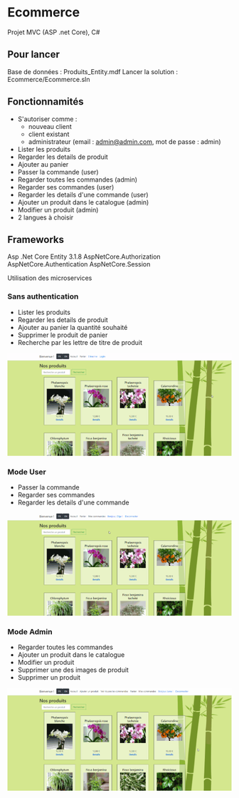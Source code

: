 # Ecommerce

Projet MVC (ASP .net Core), C#

## Pour lancer
Base de données : Produits_Entity.mdf
Lancer la solution : Ecommerce/Ecommerce.sln

## Fonctionnamités
* S'autoriser comme :
	- nouveau client
	- client existant
	- administrateur (email : admin@admin.com, mot de passe : admin)
* Lister les produits
* Regarder les details de produit
* Ajouter au panier
* Passer la commande (user)
* Regarder toutes les commandes (admin)
* Regarder ses commandes (user)
* Regarder les details d'une commande (user)
* Ajouter un produit dans le catalogue (admin)
* Modifier un produit (admin)
* 2 langues à choisir

## Frameworks
Asp .Net Core
Entity 3.1.8
AspNetCore.Authorization
AspNetCore.Authentication
AspNetCore.Session

Utilisation des microservices

### Sans authentication
- Lister les produits
- Regarder les details de produit
- Ajouter au panier la quantité souhaité
- Supprimer le produit de panier
- Recherche par les lettre de titre de produit

![](/ProjetEcommerce/gif/show.gif)

### Mode User
- Passer la commande
- Regarder ses commandes
- Regarder les details d'une commande

![](/ProjetEcommerce/gif/show_user.gif)

### Mode Admin
- Regarder toutes les commandes
- Ajouter un produit dans le catalogue
- Modifier un produit
- Supprimer une des images de produit
- Supprimer un produit

![](/ProjetEcommerce/gif/show_admin.gif)
